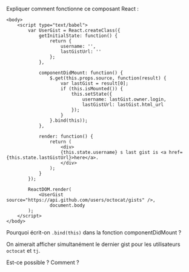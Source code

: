 Expliquer comment fonctionne ce composant React :

	<body>
		<script type="text/babel">
			var UserGist = React.createClass({
				getInitialState: function() {
					return {
						username: '',
						lastGistUrl: ''
					};
				},

				componentDidMount: function() {
					$.get(this.props.source, function(result) {
						var lastGist = result[0];
						if (this.isMounted()) {
							this.setState({
								username: lastGist.owner.login,
								lastGistUrl: lastGist.html_url
							});
						}
					}.bind(this));
				},

				render: function() {
					return (
						<div>
						{this.state.username} s last gist is <a href={this.state.lastGistUrl}>here</a>.
						</div>
					);
				}
			});

			ReactDOM.render(
				<UserGist source="https://api.github.com/users/octocat/gists" />,
					document.body
			);
		</script>
	</body>

Pourquoi écrit-on `.bind(this)` dans la fonction componentDidMount ?

On aimerait afficher simultanément le dernier gist pour les utilisateurs `octocat` et `tj`.

Est-ce possible ? Comment ?
